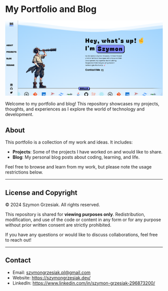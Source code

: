 # My Portfolio and Blog

![My Portfolio Banner](./public/readme_img.png)

Welcome to my portfolio and blog! This repository showcases my projects, thoughts, and experiences as I explore the world of technology and development.

## About
This portfolio is a collection of my work and ideas. It includes:
- **Projects**: Some of the projects I have worked on and would like to share.
- **Blog**: My personal blog posts about coding, learning, and life.

Feel free to browse and learn from my work, but please note the usage restrictions below.

---

## License and Copyright

© 2024 Szymon Grzesiak. All rights reserved.

This repository is shared for **viewing purposes only**. Redistribution, modification, and use of the code or content in any form or for any purpose without prior written consent are strictly prohibited.

If you have any questions or would like to discuss collaborations, feel free to reach out!

---

## Contact
- Email: szymongrzesiak.pl@gmail.com
- Website: https://szymongrzesiak.dev/
- LinkedIn: https://www.linkedin.com/in/szymon-grzesiak-296873200/